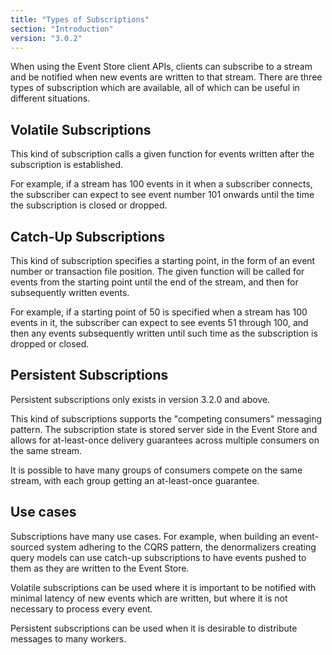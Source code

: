 ```yaml
---
title: "Types of Subscriptions"
section: "Introduction"
version: "3.0.2"
---
```

When using the Event Store client APIs, clients can subscribe to a stream and be notified when new events are written to that stream. There are three types of subscription which are available, all of which can be useful in different situations.

## Volatile Subscriptions

This kind of subscription calls a given function for events written after the subscription is established.

For example, if a stream has 100 events in it when a subscriber connects, the subscriber can expect to see event number 101 onwards until the time the subscription is closed or dropped.

## Catch-Up Subscriptions

This kind of subscription specifies a starting point, in the form of an event number or transaction file position. The given function will be called for events from the starting point until the end of the stream, and then for subsequently written events.

For example, if a starting point of 50 is specified when a stream has 100 events in it, the subscriber can expect to see events 51 through 100, and then any events subsequently written until such time as the subscription is dropped or closed.

## Persistent Subscriptions

<span class="note">Persistent subscriptions only exists in version 3.2.0 and above.</span>

This kind of subscriptions supports the "competing consumers" messaging pattern. The subscription state is stored server side in the Event Store and allows for at-least-once delivery guarantees across multiple consumers on the same stream.

It is possible to have many groups of consumers compete on the same stream, with each group getting an at-least-once guarantee.

## Use cases

Subscriptions have many use cases. For example, when building an event-sourced system adhering to the CQRS pattern, the denormalizers creating query models can use catch-up subscriptions to have events pushed to them as they are written to the Event Store. 

Volatile subscriptions can be used where it is important to be notified with minimal latency of new events which are written, but where it is not necessary to process every event.

Persistent subscriptions can be used when it is desirable to distribute messages to many workers.